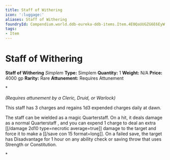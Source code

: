 ```yaml
---
title: Staff of Withering
icon: ':luggage:'
aliases: Staff of Withering
foundryId: Compendium.world.ddb-eureka-ddb-items.Item.4E0QaUUGZG6E6EyW
tags:
- Item
---
```


# Staff of Withering

**Staff of Withering**
_Simplem_
**Type:** Simplem
**Quantity:** 1
**Weight:** N/A
**Price:** 4000 gp
**Rarity:** Rare
**Attunement:** Requires Attunement

*<div class="item-attunement"><i>(Requires attunement by a Cleric, Druid, or Warlock)</i><p>This staff has 3 charges and regains 1d3 expended charges daily at dawn.

The staff can be wielded as a magic Quarterstaff. On a hit, it deals damage as a normal Quarterstaff , and you can expend 1 charge to deal an extra  [[/damage 2d10 type=necrotic average=true]] damage to the target and force it to make a [[/save con 15 format=long]]. On a failed save, the target has Disadvantage for 1 hour on any ability check or saving throw that uses Strength or Constitution.</p>*